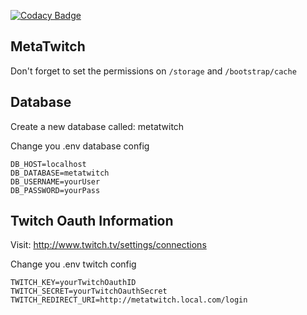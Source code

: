 [![Codacy Badge](https://www.codacy.com/project/badge/81ac7b05c8f04eedac21e369b9aa5f6d)](https://www.codacy.com/app/pboutin/metatwitch)

## MetaTwitch

Don't forget to set the permissions on `/storage` and `/bootstrap/cache`


Database
--------

Create a new database called: metatwitch

Change you .env database config

    DB_HOST=localhost
    DB_DATABASE=metatwitch
    DB_USERNAME=yourUser
    DB_PASSWORD=yourPass


Twitch Oauth Information
------------------------

Visit: http://www.twitch.tv/settings/connections


Change you .env twitch config

    TWITCH_KEY=yourTwitchOauthID
    TWITCH_SECRET=yourTwitchOauthSecret
    TWITCH_REDIRECT_URI=http://metatwitch.local.com/login